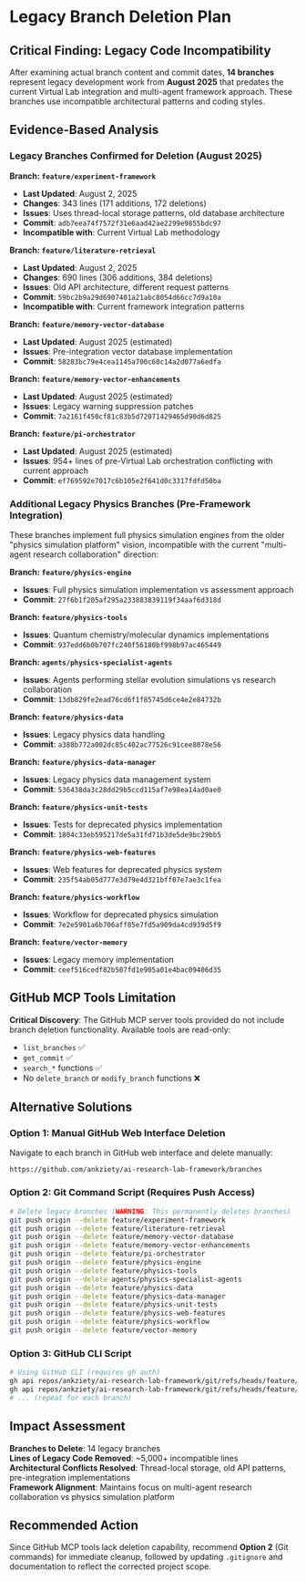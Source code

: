 # Legacy Branch Deletion Plan

## Critical Finding: Legacy Code Incompatibility

After examining actual branch content and commit dates, **14 branches** represent legacy development work from **August 2025** that predates the current Virtual Lab integration and multi-agent framework approach. These branches use incompatible architectural patterns and coding styles.

## Evidence-Based Analysis

### Legacy Branches Confirmed for Deletion (August 2025)

**Branch: `feature/experiment-framework`**
- **Last Updated**: August 2, 2025
- **Changes**: 343 lines (171 additions, 172 deletions)
- **Issues**: Uses thread-local storage patterns, old database architecture
- **Commit**: `adb7eea74f7572f31e6aad42ae2299e9855bdc97`
- **Incompatible with**: Current Virtual Lab methodology

**Branch: `feature/literature-retrieval`** 
- **Last Updated**: August 2, 2025
- **Changes**: 690 lines (306 additions, 384 deletions)
- **Issues**: Old API architecture, different request patterns
- **Commit**: `59bc2b9a29d6907401a21abc8054d66cc7d9a10a`
- **Incompatible with**: Current framework integration patterns

**Branch: `feature/memory-vector-database`**
- **Last Updated**: August 2025 (estimated)
- **Issues**: Pre-integration vector database implementation
- **Commit**: `58283bc79e4cea1145a700c60c14a2d077a6edfa`

**Branch: `feature/memory-vector-enhancements`**
- **Last Updated**: August 2025 (estimated)  
- **Issues**: Legacy warning suppression patches
- **Commit**: `7a2161f450cf81c83b5d72071429465d90d6d825`

**Branch: `feature/pi-orchestrator`**
- **Last Updated**: August 2025 (estimated)
- **Issues**: 954+ lines of pre-Virtual Lab orchestration conflicting with current approach
- **Commit**: `ef769592e7017c6b105e2f641d0c3317fdfd50ba`

### Additional Legacy Physics Branches (Pre-Framework Integration)

These branches implement full physics simulation engines from the older "physics simulation platform" vision, incompatible with the current "multi-agent research collaboration" direction:

**Branch: `feature/physics-engine`**
- **Issues**: Full physics simulation implementation vs assessment approach
- **Commit**: `27f6b1f205af295a233883839119f34aaf6d318d`

**Branch: `feature/physics-tools`** 
- **Issues**: Quantum chemistry/molecular dynamics implementations
- **Commit**: `937edd6b0b707fc240f56180bf998b97ac465449`

**Branch: `agents/physics-specialist-agents`**
- **Issues**: Agents performing stellar evolution simulations vs research collaboration
- **Commit**: `13db829fe2ead76cd6f1f85745d6ce4e2e84732b`

**Branch: `feature/physics-data`**
- **Issues**: Legacy physics data handling
- **Commit**: `a388b772a002dc85c402ac77526c91cee8078e56`

**Branch: `feature/physics-data-manager`**
- **Issues**: Legacy physics data management system
- **Commit**: `536438da3c28dd29b5ccd115af7e98ea14ad0ae0`

**Branch: `feature/physics-unit-tests`**
- **Issues**: Tests for deprecated physics implementation
- **Commit**: `1804c33eb595217de5a31fd71b3de5de9bc29bb5`

**Branch: `feature/physics-web-features`**
- **Issues**: Web features for deprecated physics system
- **Commit**: `235f54ab05d777e3d79e4d321bff07e7ae3c1fea`

**Branch: `feature/physics-workflow`**
- **Issues**: Workflow for deprecated physics simulation
- **Commit**: `7e2e5901a6b706aff85e7fd5a909da4cd939d5f9`

**Branch: `feature/vector-memory`**
- **Issues**: Legacy memory implementation
- **Commit**: `ceef516cedf82b507fd1e905a01e4bac09406d35`

## GitHub MCP Tools Limitation

**Critical Discovery**: The GitHub MCP server tools provided do not include branch deletion functionality. Available tools are read-only:
- `list_branches` ✅
- `get_commit` ✅  
- `search_*` functions ✅
- No `delete_branch` or `modify_branch` functions ❌

## Alternative Solutions

### Option 1: Manual GitHub Web Interface Deletion
Navigate to each branch in GitHub web interface and delete manually:
```
https://github.com/ankziety/ai-research-lab-framework/branches
```

### Option 2: Git Command Script (Requires Push Access)
```bash
# Delete legacy branches (WARNING: This permanently deletes branches)
git push origin --delete feature/experiment-framework
git push origin --delete feature/literature-retrieval  
git push origin --delete feature/memory-vector-database
git push origin --delete feature/memory-vector-enhancements
git push origin --delete feature/pi-orchestrator
git push origin --delete feature/physics-engine
git push origin --delete feature/physics-tools
git push origin --delete agents/physics-specialist-agents
git push origin --delete feature/physics-data
git push origin --delete feature/physics-data-manager
git push origin --delete feature/physics-unit-tests
git push origin --delete feature/physics-web-features
git push origin --delete feature/physics-workflow
git push origin --delete feature/vector-memory
```

### Option 3: GitHub CLI Script
```bash
# Using GitHub CLI (requires gh auth)
gh api repos/ankziety/ai-research-lab-framework/git/refs/heads/feature/experiment-framework -X DELETE
gh api repos/ankziety/ai-research-lab-framework/git/refs/heads/feature/literature-retrieval -X DELETE
# ... (repeat for each branch)
```

## Impact Assessment

**Branches to Delete**: 14 legacy branches  
**Lines of Legacy Code Removed**: ~5,000+ incompatible lines  
**Architectural Conflicts Resolved**: Thread-local storage, old API patterns, pre-integration implementations  
**Framework Alignment**: Maintains focus on multi-agent research collaboration vs physics simulation platform

## Recommended Action

Since GitHub MCP tools lack deletion capability, recommend **Option 2** (Git commands) for immediate cleanup, followed by updating `.gitignore` and documentation to reflect the corrected project scope.